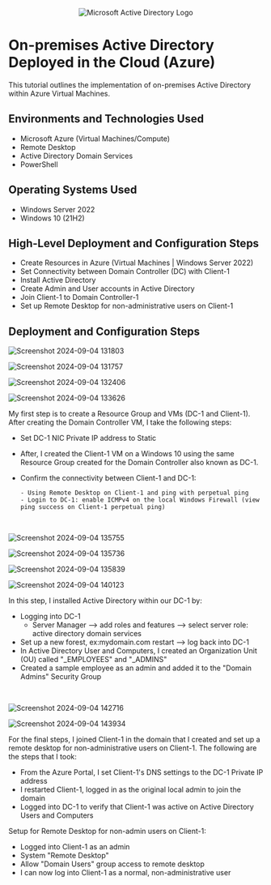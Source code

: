 <p align="center">
<img src="https://i.imgur.com/pU5A58S.png" alt="Microsoft Active Directory Logo"/>
</p>

<h1>On-premises Active Directory Deployed in the Cloud (Azure)</h1>
This tutorial outlines the implementation of on-premises Active Directory within Azure Virtual Machines.<br />


<h2>Environments and Technologies Used</h2>

- Microsoft Azure (Virtual Machines/Compute)
- Remote Desktop
- Active Directory Domain Services
- PowerShell

<h2>Operating Systems Used </h2>

- Windows Server 2022
- Windows 10 (21H2)

<h2>High-Level Deployment and Configuration Steps</h2>

- Create Resources in Azure (Virtual Machines | Windows Server 2022)
- Set Connectivity between Domain Controller (DC) with Client-1
- Install Active Directory
- Create Admin and User accounts in Active Directory
- Join Client-1 to Domain Controller-1
- Set up Remote Desktop for non-administrative users on Client-1

<h2>Deployment and Configuration Steps</h2>

<p>

  ![Screenshot 2024-09-04 131803](https://github.com/user-attachments/assets/fd61baea-5a91-4754-bd6b-f39be8e9061a)

![Screenshot 2024-09-04 131757](https://github.com/user-attachments/assets/c0025146-685c-477e-a7c8-b819c6342160)

![Screenshot 2024-09-04 132406](https://github.com/user-attachments/assets/e6cac9c5-32cf-4283-a284-caed00be3306)

![Screenshot 2024-09-04 133626](https://github.com/user-attachments/assets/933794f8-1239-4a01-9b73-9f703dbacc9d)

</p>
<p>
My first step is to create a Resource Group and VMs (DC-1 and Client-1). After creating the Domain Controller VM, I take the following steps:

  - Set DC-1 NIC Private IP address to Static
  - After, I created the Client-1 VM on a Windows 10 using the same Resource Group created for the Domain Controller also known as DC-1.
  - Confirm the connectivity between Client-1 and DC-1:

        - Using Remote Desktop on Client-1 and ping with perpetual ping
        - Login to DC-1: enable ICMPv4 on the local Windows Firewall (view ping success on Client-1 perpetual ping)
</p>
<br />

<p>

![Screenshot 2024-09-04 135755](https://github.com/user-attachments/assets/0a0d463c-bd53-4873-8978-573533abe1f0)


  ![Screenshot 2024-09-04 135736](https://github.com/user-attachments/assets/9e4f8518-c372-4d4f-a4c3-673ff0eec8fe)

![Screenshot 2024-09-04 135839](https://github.com/user-attachments/assets/c9269841-0514-4fdb-956f-1732c038f211)

![Screenshot 2024-09-04 140123](https://github.com/user-attachments/assets/ee12ec9e-b418-46ab-87c5-f0a826ff8638)

</p>
<p>
In this step, I installed Active Directory within our DC-1 by:

  - Logging into DC-1
      - Server Manager --> add roles and features --> select server role: active directory domain services
  - Set up a new forest, ex:mydomain.com restart --> log back into DC-1
  - In Active Directory User and Computers, I created an Organization Unit (OU) called "_EMPLOYEES" and "_ADMINS"
  - Created a sample employee as an admin and added it to the "Domain Admins" Security Group
</p>
<br />

<p>

  ![Screenshot 2024-09-04 142716](https://github.com/user-attachments/assets/5278012a-7393-4378-9cf7-08e074d20ec2)

![Screenshot 2024-09-04 143934](https://github.com/user-attachments/assets/170e1b7e-46d2-41a9-8951-d11f489540ea)

</p>
<p>
For the final steps, I joined Client-1 in the domain that I created and set up a remote desktop for non-administrative users on Client-1. The following are the steps that I took:

  - From the Azure Portal, I set Client-1's DNS settings to the DC-1 Private IP address
  - I restarted Client-1, logged in as the original local admin to join the domain
  - Logged into DC-1 to verify that Client-1 was active on Active Directory Users and Computers


Setup for Remote Desktop for non-admin users on Client-1:

  - Logged into Client-1 as an admin
  - System "Remote Desktop"
  - Allow "Domain Users" group access to remote desktop
  - I can now log into Client-1 as a normal, non-administrative user
</p>
<br />
